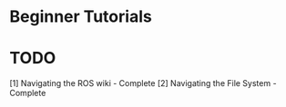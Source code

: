 # Beginner Tutorials

# TODO
[1] Navigating the ROS wiki - Complete
[2] Navigating the File System - Complete
